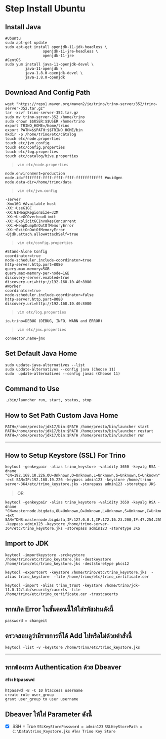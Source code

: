 # Step Install Ubuntu

## Install Java

```
#Ubuntu
sudo apt-get update
sudo apt-get install openjdk-11-jdk-headless \
	             openjdk-11-jre-headless \
	             openjdk-11-jre
#CentOS
sudo yum install java-11-openjdk-devel \
		 java-11-openjdk \
		 java-1.8.0-openjdk-devel \
		 java-1.8.0-openjdk
```

## Download And Config Path

```
wget "https://repo1.maven.org/maven2/io/trino/trino-server/352/trino-server-352.tar.gz"
tar -xzvf trino-server-352.tar.gz
sudo mv trino-server-352 /home/trino
sudo chown $$USER:$$USER /home/trino
export TRINO_HOME=/home/trino
export PATH=$$PATH:$$TRINO_HOME/bin
mkdir -p /home/trino/etc/catalog
touch etc/node.properties
touch etc/jvm.config
touch etc/config.properties
touch etc/log.properties
touch etc/catalog/hive.properties
```

> `vim etc/node.properties`

```
node.environment=production
node.id=ffffffff-ffff-ffff-ffff-ffffffffffff #uuidgen
node.data-dir=/home/trino/data
```

> `vim etc/jvm.config`

```
-server
-Xmx16G #Available host
-XX:+UseG1GC
-XX:G1HeapRegionSize=32M
-XX:+UseGCOverheadLimit
-XX:+ExplicitGCInvokesConcurrent
-XX:+HeapDumpOnOutOfMemoryError
-XX:+ExitOnOutOfMemoryError
-Djdk.attach.allowAttachSelf=true
```

> `vim etc/config.properties`

```
#Stand-Alone Config
coordinator=true
node-scheduler.include-coordinator=true
http-server.http.port=8080
query.max-memory=5GB
query.max-memory-per-node=1GB
discovery-server.enabled=true
discovery.uri=http://192.168.10.40:8080
#Worker
coordinator=true
node-scheduler.include-coordinator=false
http-server.http.port=8080
discovery.uri=http://192.168.10.40:8080
```

> `vim etc/log.properties`

`io.trino=DEBUG (DEBUG, INFO, WARN and ERROR)`

> `vim etc/jmx.properties`

`connector.name=jmx`

## Set Default Java Home

```
sudo update-java-alternatives --list
sudo update-alternatives --config java (Choose 11)
sudo  update-alternatives --config javac (Choose 11)
```

## Command to Use

`./bin/launcher run, start, status, stop`

## How to Set Path Custom Java Home

```
PATH=/home/presto/jdk17/bin:$PATH /home/presto/bin/launcher start
PATH=/home/presto/jdk17/bin:$PATH /home/presto/bin/launcher restart
PATH=/home/presto/jdk17/bin:$PATH /home/presto/bin/launcher run
```

---

## How to Setup Keystore (SSL) For Trino

```
keytool -genkeypair -alias trino_keystore -validity 3650 -keyalg RSA -dname "CN=192.168.10.226,OU=Unknown,O=Unknown,L=Unknown,S=Unknown,C=Unknown" -ext SAN=IP:192.168.10.226 -keypass admin123 -keystore /home/trino-server-364/etc/trino_keystore.jks -storepass admin123 -storetype JKS
```

> OR

```
keytool -genkeypair -alias trino_keystore -validity 3650 -keyalg RSA -dname "CN=masternode.bigdata,OU=Unknown,O=Unknown,L=Unknown,S=Unknown,C=Unknown" -ext SAN="DNS:masternode.bigdata,IP:127.0.0.1,IP:172.16.23.200,IP:47.254.255.244" -keypass admin123 -keystore /home/trino-server-364/etc/trino_keystore.jks -storepass admin123 -storetype JKS
```

## Import to JDK

```
keytool -importkeystore -srckeystore /home/trino/etc/trino_keystore.jks -destkeystore /home/trino/etc/trino_keystore.jks -deststoretype pkcs12
```

```
keytool -exportcert -keystore /home/trino/etc/trino_keystore.jks  -alias trino_keystore  -file /home/trino/etc/trino_certificate.cer
```

```
keytool -import -alias trino_trust -keystore /home/trino/jdk-11.0.12/lib/security/cacerts -file /home/trino/etc/trino_certificate.cer -trustcacerts
```

## หากเกิด Error ในขั้นตอนนี้ให้ใส่รหัสผ่านดังนี้

`password = changeit`

## ตรวจสอบดูว่ามีรายการที่ได้ Add ไปหรือไม่ด้วยคำสั่งนี้

`keytool -list -v -keystore /home/trino/etc/trino_keystore.jks`

---

## หากต้องการ Authentication ด้วย Dbeaver

#### สร้าง htpasswd

```
htpasswd -B -C 10 htaccess username
create role user_group
grant user_group to user username
```

## Dbeaver ให้ใส่ Parameter ดังนี้

* [X] SSH = True
`SSLKeyStorePassword = admin123`
`SSLKeyStorePath = C:\Data\trino_Keystore.jks #ไฟล์ Trino Key Store`